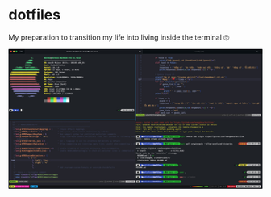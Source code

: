 # dotfiles
My preparation to transition my life into living inside the terminal 🙄

![home](./images/main.jpg)
